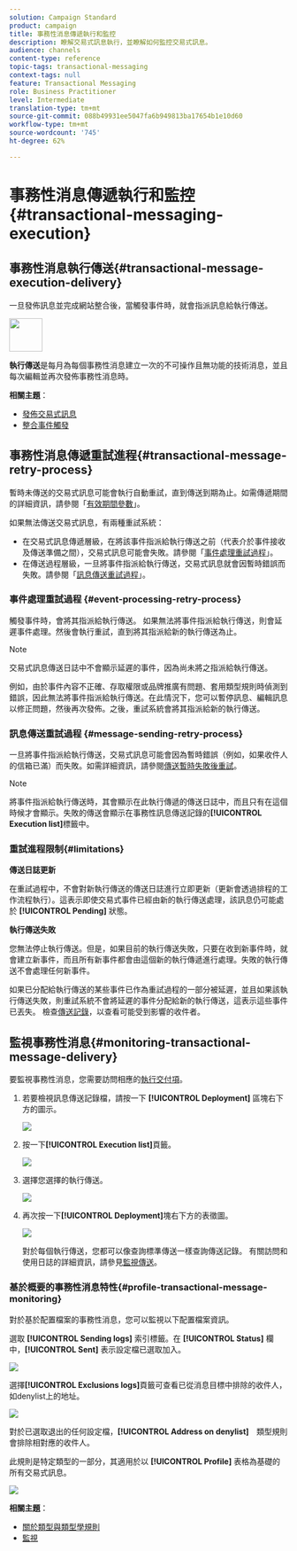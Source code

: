 ```yaml
---
solution: Campaign Standard
product: campaign
title: 事務性消息傳遞執行和監控
description: 瞭解交易式訊息執行，並瞭解如何監控交易式訊息。
audience: channels
content-type: reference
topic-tags: transactional-messaging
context-tags: null
feature: Transactional Messaging
role: Business Practitioner
level: Intermediate
translation-type: tm+mt
source-git-commit: 088b49931ee5047fa6b949813ba17654b1e10d60
workflow-type: tm+mt
source-wordcount: '745'
ht-degree: 62%

---
```



# 事務性消息傳遞執行和監控{#transactional-messaging-execution}

## 事務性消息執行傳送{#transactional-message-execution-delivery}

一旦發佈訊息並完成網站整合後，當觸發事件時，就會指派訊息給執行傳送。

<img src="assets/do-not-localize/icon_concepts.svg" width="60px">

**執行傳送**&#x200B;是每月為每個事務性消息建立一次的不可操作且無功能的技術消息，並且每次編輯並再次發佈事務性消息時。

**相關主題**：
* [發佈交易式訊息](../../channels/using/publishing-transactional-message.md#publishing-a-transactional-message)
* [整合事件觸發](../../channels/using/getting-started-with-transactional-msg.md#integrate-event-trigger)

## 事務性消息傳遞重試進程{#transactional-message-retry-process}

暫時未傳送的交易式訊息可能會執行自動重試，直到傳送到期為止。如需傳遞期間的詳細資訊，請參閱「[有效期間參數](../../administration/using/configuring-email-channel.md#validity-period-parameters)」。

如果無法傳送交易式訊息，有兩種重試系統：

* 在交易式訊息傳遞層級，在將該事件指派給執行傳送之前（代表介於事件接收及傳送準備之間），交易式訊息可能會失敗。請參閱「[事件處理重試過程](#event-processing-retry-process)」。
* 在傳送過程層級，一旦將事件指派給執行傳送，交易式訊息就會因暫時錯誤而失敗。請參閱「[訊息傳送重試過程](#message-sending-retry-process)」。

### 事件處理重試過程 {#event-processing-retry-process}

觸發事件時，會將其指派給執行傳送。 如果無法將事件指派給執行傳送，則會延遲事件處理。然後會執行重試，直到將其指派給新的執行傳送為止。

>[!NOTE]
>
>交易式訊息傳送日誌中不會顯示延遲的事件，因為尚未將之指派給執行傳送。

例如，由於事件內容不正確、存取權限或品牌推廣有問題、套用類型規則時偵測到錯誤，因此無法將事件指派給執行傳送。在此情況下，您可以暫停訊息、編輯訊息以修正問題，然後再次發佈。之後，重試系統會將其指派給新的執行傳送。

### 訊息傳送重試過程 {#message-sending-retry-process}

一旦將事件指派給執行傳送，交易式訊息可能會因為暫時錯誤（例如，如果收件人的信箱已滿）而失敗。如需詳細資訊，請參閱[傳送暫時失敗後重試](../../sending/using/understanding-delivery-failures.md#retries-after-a-delivery-temporary-failure)。

>[!NOTE]
>
>將事件指派給執行傳送時，其會顯示在此執行傳遞的傳送日誌中，而且只有在這個時候才會顯示。失敗的傳送會顯示在事務性訊息傳送記錄的&#x200B;**[!UICONTROL Execution list]**&#x200B;標籤中。

### 重試進程限制{#limitations}

**傳送日誌更新**

在重試過程中，不會對新執行傳送的傳送日誌進行立即更新（更新會透過排程的工作流程執行）。這表示即使交易式事件已經由新的執行傳送處理，該訊息仍可能處於 **[!UICONTROL Pending]** 狀態。

**執行傳送失敗**

您無法停止執行傳送。但是，如果目前的執行傳送失敗，只要在收到新事件時，就會建立新事件，而且所有新事件都會由這個新的執行傳遞進行處理。失敗的執行傳送不會處理任何新事件。

如果已分配給執行傳送的某些事件已作為重試過程的一部分被延遲，並且如果該執行傳送失敗，則重試系統不會將延遲的事件分配給新的執行傳送，這表示這些事件已丟失。 檢查[傳送記錄](#monitoring-transactional-message-delivery)，以查看可能受到影響的收件者。

## 監視事務性消息{#monitoring-transactional-message-delivery}

要監視事務性消息，您需要訪問相應的[執行交付項](#transactional-message-execution-delivery)。

1. 若要檢視訊息傳送記錄檔，請按一下 **[!UICONTROL Deployment]** 區塊右下方的圖示。

   ![](assets/message-center_access_logs.png)

1. 按一下&#x200B;**[!UICONTROL Execution list]**&#x200B;頁籤。

   ![](assets/message-center_execution_tab.png)

1. 選擇您選擇的執行傳送。

   ![](assets/message-center_execution_delivery.png)

1. 再次按一下&#x200B;**[!UICONTROL Deployment]**&#x200B;塊右下方的表徵圖。

   ![](assets/message-center_execution_access_logs.png)

   對於每個執行傳送，您都可以像查詢標準傳送一樣查詢傳送記錄。 有關訪問和使用日誌的詳細資訊，請參見[監視傳送](../../sending/using/monitoring-a-delivery.md)。

### 基於概要的事務性消息特性{#profile-transactional-message-monitoring}

對於基於配置檔案的事務性消息，您可以監視以下配置檔案資訊。

選取 **[!UICONTROL Sending logs]** 索引標籤。在 **[!UICONTROL Status]** 欄中，**[!UICONTROL Sent]** 表示設定檔已選取加入。

![](assets/message-center_marketing_sending_logs.png)

選擇&#x200B;**[!UICONTROL Exclusions logs]**&#x200B;頁籤可查看已從消息目標中排除的收件人，如denylist上的地址。

![](assets/message-center_marketing_exclusion_logs.png)

對於已選取退出的任何設定檔，**[!UICONTROL Address on denylist]**　類型規則會排除相對應的收件人。

此規則是特定類型的一部分，其適用於以 **[!UICONTROL Profile]** 表格為基礎的所有交易式訊息。

![](assets/message-center_marketing_typology.png)

**相關主題**：

* [關於類型與類型學規則](../../sending/using/about-typology-rules.md)
* [監視](../../sending/using/monitoring-a-delivery.md)
